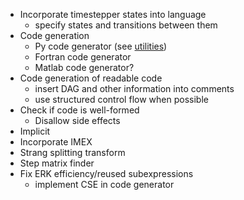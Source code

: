 * Incorporate timestepper states into language
    - specify states and transitions between them
* Code generation
    - Py code generator (see [utilities](https://github.com/inducer/pytools/blob/master/pytools/py_codegen.py))
    - Fortran code generator
    - Matlab code generator?
* Code generation of readable code
    - insert DAG and other information into comments
    - use structured control flow when possible
* Check if code is well-formed
    - Disallow side effects
* Implicit
* Incorporate IMEX
* Strang splitting transform
* Step matrix finder
* Fix ERK efficiency/reused subexpressions
    - implement CSE in code generator